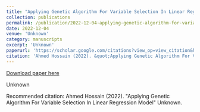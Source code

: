 ```yaml
---
title: "Applying Genetic Algorithm For Variable Selection In Linear Regression Model"
collection: publications
permalink: /publication/2022-12-04-applying-genetic-algorithm-for-variable-selection-in-linear-regression-model
date: 2022-12-04
venue: 'Unknown'
category: manuscripts
excerpt: 'Unknown'
paperurl: 'https://scholar.google.com/citations?view_op=view_citation&hl=en&user=U9tD0ywAAAAJ&cstart=20&pagesize=80&sortby=pubdate&citation_for_view=U9tD0ywAAAAJ:7PzlFSSx8tAC'
citation: 'Ahmed Hossain (2022). &quot;Applying Genetic Algorithm For Variable Selection In Linear Regression Model&quot; Unknown.'
---
```


<a href='https://scholar.google.com/citations?view_op=view_citation&hl=en&user=U9tD0ywAAAAJ&cstart=20&pagesize=80&sortby=pubdate&citation_for_view=U9tD0ywAAAAJ:7PzlFSSx8tAC'>Download paper here</a>

Unknown

Recommended citation: Ahmed Hossain (2022). &quot;Applying Genetic Algorithm For Variable Selection In Linear Regression Model&quot; Unknown.